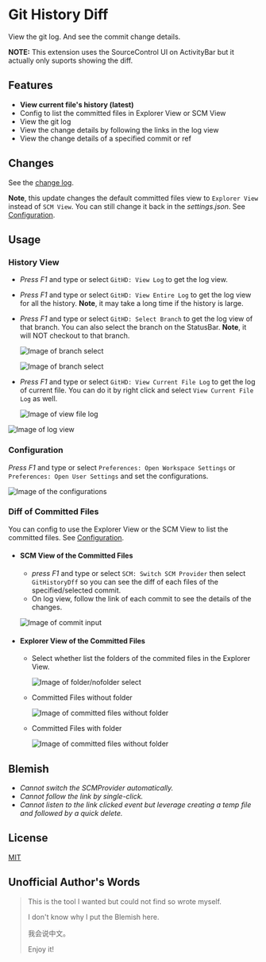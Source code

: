 # Git History Diff

View the git log. And see the commit change details.

**NOTE:** This extension uses the SourceControl UI on ActivityBar but it actually only suports showing the diff. 

## Features
* **View current file's history (latest)**
* Config to list the committed files in Explorer View or SCM View
* View the git log
* View the change details by following the links in the log view
* View the change details of a specified commit or ref

## Changes
See the [change log](https://github.com/huizhougit/githd/blob/master/CHANGELOG.md#040).

**Note**, this update changes the default committed files view to `Explorer View` instead of `SCM View`. You can still change it back in the _settings.json_. See [Configuration](#config).

## Usage
### History View
* _Press F1_ and type or select `GitHD: View Log` to get the log view.
* _Press F1_ and type or select `GitHD: View Entire Log` to get the log view for all the history. **Note**, it may take a long time if the history is large.
* _Press F1_ and type or select `GitHD: Select Branch` to get the log view of that branch. You can also select the branch on the StatusBar. **Note**, it will NOT checkout to that branch.

    ![Image of branch select](https://raw.githubusercontent.com/huizhougit/githd/master/resources/statusbar_select_branch.png)

    ![Image of branch select](https://raw.githubusercontent.com/huizhougit/githd/master/resources/select_branch.png)

* _Press F1_ and type or select `GitHD: View Current File Log` to get the log of current file. You can do it by right click and select `View Current File Log` as well.

    ![Image of view file log](https://raw.githubusercontent.com/huizhougit/githd/master/resources/view_file_log.png)

![Image of log view](https://raw.githubusercontent.com/huizhougit/githd/master/resources/log_view.gif)

### <a id="config"></a>Configuration
_Press F1_ and type or select `Preferences: Open Workspace Settings` or  `Preferences: Open User Settings` and set the configurations.

![Image of the configurations](https://raw.githubusercontent.com/huizhougit/githd/master/resources/configurations.png)

### Diff of Committed Files
You can config to use the Explorer View or the SCM View to list the committed files. See [Configuration](#config).
* #### SCM View of the Committed Files
    * _press F1_ and type or select `SCM: Switch SCM Provider` then select `GitHistoryDff` so you can see the diff of each files of the specified/selected commit.
    * On log view, follow the link of each commit to see the details of the changes.

    ![Image of commit input](https://raw.githubusercontent.com/huizhougit/githd/master/resources/commit_input.gif)

* #### Explorer View of the Committed Files
    * Select whether list the folders of the commited files in the Explorer View.

        ![Image of folder/nofolder select](https://raw.githubusercontent.com/huizhougit/githd/master/resources/statusbar_nofolder.png)

    * Committed Files without folder
    
        ![Image of committed files without folder](https://raw.githubusercontent.com/huizhougit/githd/master/resources/explorer_nofolder.png)

    * Committed Files with folder
    
        ![Image of committed files without folder](https://raw.githubusercontent.com/huizhougit/githd/master/resources/explorer_folder.png)

## Blemish
* _Cannot switch the SCMProvider automatically._
* _Cannot follow the link by single-click._
* _Cannot listen to the link clicked event but leverage creating a temp file and followed by a quick delete._

## License
[MIT](https://raw.githubusercontent.com/huizhougit/githd/master/LICENSE)

## Unofficial Author's Words
>This is the tool I wanted but could not find so wrote myself.
>
>I don't know why I put the Blemish here.
>
>我会说中文。
>
>Enjoy it!